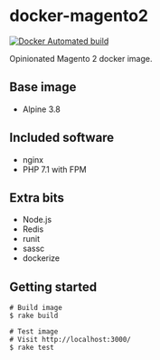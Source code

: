 # docker-magento2

[![Docker Automated build](https://img.shields.io/docker/automated/delegator/magento2.svg?style=flat-square)](https://hub.docker.com/r/delegator/magento2/)

Opinionated Magento 2 docker image.

## Base image

 - Alpine 3.8

## Included software

 - nginx
 - PHP 7.1 with FPM

## Extra bits

 - Node.js
 - Redis
 - runit
 - sassc
 - dockerize

## Getting started

```sh-session
# Build image
$ rake build

# Test image
# Visit http://localhost:3000/
$ rake test
```
